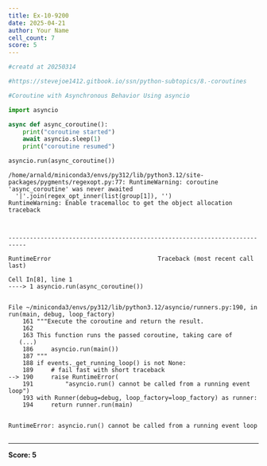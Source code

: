 ```yaml
---
title: Ex-10-9200
date: 2025-04-21
author: Your Name
cell_count: 7
score: 5
---
```


```python
#creatd at 20250314
```


```python
#https://stevejoe1412.gitbook.io/ssn/python-subtopics/8.-coroutines
```


```python
#Coroutine with Asynchronous Behavior Using asyncio
```


```python
import asyncio
```


```python
async def async_coroutine():
    print("coroutine started")
    await asyncio.sleep(1)
    print("coroutine resumed")
```


```python
asyncio.run(async_coroutine())
```

    /home/arnald/miniconda3/envs/py312/lib/python3.12/site-packages/pygments/regexopt.py:77: RuntimeWarning: coroutine 'async_coroutine' was never awaited
      '|'.join(regex_opt_inner(list(group[1]), '')
    RuntimeWarning: Enable tracemalloc to get the object allocation traceback



    ---------------------------------------------------------------------------

    RuntimeError                              Traceback (most recent call last)

    Cell In[8], line 1
    ----> 1 asyncio.run(async_coroutine())


    File ~/miniconda3/envs/py312/lib/python3.12/asyncio/runners.py:190, in run(main, debug, loop_factory)
        161 """Execute the coroutine and return the result.
        162 
        163 This function runs the passed coroutine, taking care of
       (...)
        186     asyncio.run(main())
        187 """
        188 if events._get_running_loop() is not None:
        189     # fail fast with short traceback
    --> 190     raise RuntimeError(
        191         "asyncio.run() cannot be called from a running event loop")
        193 with Runner(debug=debug, loop_factory=loop_factory) as runner:
        194     return runner.run(main)


    RuntimeError: asyncio.run() cannot be called from a running event loop



```python

```


---
**Score: 5**